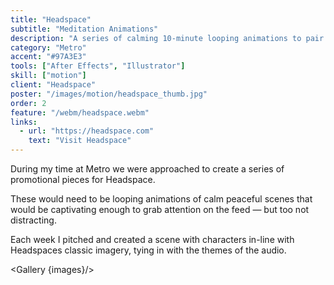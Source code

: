 ```yaml
---
title: "Headspace"
subtitle: "Meditation Animations"
description: "A series of calming 10-minute looping animations to pair with audio from Headspace."
category: "Metro"
accent: "#97A3E3"
tools: ["After Effects", "Illustrator"]
skill: ["motion"]
client: "Headspace"
poster: "/images/motion/headspace_thumb.jpg"
order: 2
feature: "/webm/headspace.webm"
links:
  - url: "https://headspace.com"
    text: "Visit Headspace"
---
```


<script>
  import Gallery from '$lib/components/Gallery.svelte';
  const images = [
    {src: "../images/motion/head4.jpg", columnspan:2},
    {src: "../images/motion/head4.jpg", width:200, height: 200},
    {src: "../images/motion/head4.jpg", width:500}
  ]
</script>

During my time at Metro we were approached to create a series of promotional pieces for Headspace.

These would need to be looping animations of calm peaceful scenes that would be captivating enough to grab attention on the feed — but too not distracting.

Each week I pitched and created a scene with characters in-line with Headspaces classic imagery, tying in with the themes of the audio.

<Gallery {images}/>
